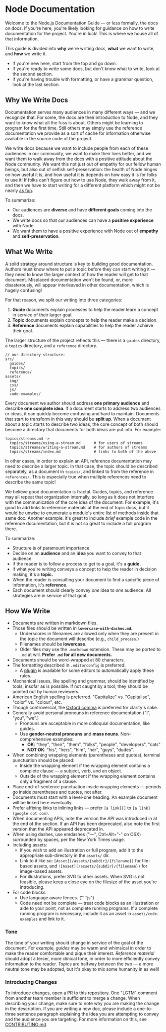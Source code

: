 # Node Documentation

Welcome to the Node.js Documentation Guide — or less formally, the docs on
docs. If you're here, you're likely looking for guidance on how to write
documentation for the project. You're in luck! This is where we house all of
that information.

This guide is divided into **why** we're writing docs, **what** we want to
write, and **how** we write it.

* If you're new here, start from the top and go down.
* If you're ready to write some docs, but don't know what to write, look at the
second section.
* If you're having trouble with formatting, or have a grammar question, look at
the last section.

## Why We Write Docs

Documentation serves many audiences in many different ways — and we recognize
that. For some, the docs are their introduction to Node, and they want to know
what all the fuss is about. Others might be learning to program for the first
time. Still others may simply use the reference documentation we provide as a
sort of cache for information otherwise available in the source code of the
project.

We write docs because we want to include people from each of these audiences in
our community, we want to make their lives better, and we want them to walk
away from the docs with a positive attitude about the Node community. We want
this not just out of empathy for our fellow human beings, but also out of
selfish self-preservation: the health of Node hinges on how useful it is, and
how useful it is depends on how easy it is for folks to use it! If folks can't
figure out how to use Node, they walk away from it, and then we have to start
writing for a different platform which might not be nearly [as fun][].

To summarize:

* Our audiences are **diverse** and have **different goals** coming into the
docs.
* We write docs so that our audiences can have a **positive experience** with
Node.
* We want them to have a positive experience with Node out of **empathy** and
**self-preservation**.

## What We Write

A solid strategy around structure is key to building good documentation.
Authors must know where to put a topic before they can start writing it — they
need to know the larger context of how the reader will get to that document.
Misplaced documentation won't be found, or, more disasterously, will appear
interleaved in other documentation, which is hugely confusing!

For that reason, we split our writing into three categories:

1. **Guide** documents explain processes to help the reader learn a concept in
service of their larger goal.
2. **Topic** documents explain concepts to help the reader make a decision.
3. **Reference** documents explain capabilities to help the reader achieve
their goal.

The larger structure of the project reflects this — there is a `guides`
directory, a `topics` directory, and a `reference` directory.

    // our directory structure:
    src/
      guides/
      topics/
      reference/
    assets/
      img/
      css/
      js/
      code-examples/

Every document we author should address **one primary audience** and describe
**one complete idea**. If a document starts to address two audiences or ideas,
it can quickly become confusing and hard to maintain. Documents that start to
transform in this way should be **split up**. When a document about a topic
starts to describe two ideas, the core concept of both should become a
directory that documents for both ideas are put into. For example:

    topics/streams.md ->
      topics/streams/using-a-stream.md      # for users of streams
      topics/streams/writing-a-stream.md    # for authors of streams
      topics/streams/index.md               # links to both of the above

In other cases, in order to explain an API, reference documentation may need to
describe a larger topic. In that case, the topic should be described
separately, as a document in `topics/`, and linked to from the reference in
`references/`. This is especially true when multiple references need to
describe the same topic!

We believe good documentation is fractal. Guides, topics, and reference may all
repeat that organization internally, so long as it does not interfere with the
communication of the core idea of the document. For example, it's good to add
links to reference materials at the end of topic docs, but it would be unwise
to enumerate a module's entire list of methods inside that same doc. Another
example: it's great to include *brief* example code in the reference
documentation, but it is not so great to include a full program there.

To summarize:

* Structure is of paramount importance.
* Decide on an **audience** and an **idea** you want to convey to that
audience.
* If the reader is to follow a process to get to a goal, it's a **guide.**
* If what you're writing conveys a concept to help the reader in decision
making, it's a **topic.**
* When the reader is consulting your document to find a specific piece of
information, it's **reference.**
* Each document should clearly convey *one* idea to *one* audience. All
strategies are in service of that goal.

## How We Write

* Documents are written in markdown files.
* Those files should be written in **`lowercase-with-dashes.md`.**
  * Underscores in filenames are allowed only when they are present in the
    topic the document will describe (e.g., `child_process`.)
  * Filenames should be **lowercase**.
  * Older files may use the `.markdown` extension. These may be ported to `.md`
    at will. **Prefer `.md` for all new documents.**
* Documents should be word-wrapped at 80 characters.
* The formatting described in `.editorconfig` is preferred.
  * A [plugin][] is available for some editors to automatically apply these rules.
* Mechanical issues, like spelling and grammar, should be identified by tools,
  insofar as is possible. If not caught by a tool, they should be pointed out by
  human reviewers.
* American English spelling is preferred. "Capitalize" vs. "Capitalise",
  "color" vs. "colour", etc.
* Though controversial, the [Oxford comma][] is preferred for clarity's sake.
* Generally avoid personal pronouns in reference documentation ("I", "you",
  "we".)
  * Pronouns are acceptable in more colloquial documentation, like guides.
  * Use **gender-neutral pronouns** and **mass nouns**. Non-comprehensive
    examples:
    * **OK**: "they", "their", "them", "folks", "people", "developers", "cats"
    * **NOT OK**: "his", "hers", "him", "her", "guys", "dudes".
* When combining wrapping elements (parentheses and quotes), terminal
  punctuation should be placed:
  * Inside the wrapping element if the wrapping element contains a complete
    clause — a subject, verb, and an object.
  * Outside of the wrapping element if the wrapping element contains only a
    fragment of a clause.
* Place end-of-sentence punctuation inside wrapping elements — periods go
  inside parentheses and quotes, not after.
* Documents must start with a level-one heading. An example document will be
  linked here eventually.
* Prefer affixing links to inlining links — prefer `[a link][]` to
  `[a link](google dot com)`.
* When documenting APIs, note the version the API was introduced in at
  the end of the section. If an API has been deprecated, also note the first
  version that the API appeared deprecated in.
* When using dashes, use emdashes ("—", Ctrl+Alt+"-" on OSX) surrounded by
  spaces, per the New York Times usage.
* Including assets:
  * If you wish to add an illustration or full program, add it to the
    appropriate sub-directory in the `assets/` dir.
  * Link to it like so: `[Asset](/assets/{subdir}/{filename})` for file-based
    assets, and `![Asset](/assets/{subdir}/{filename})` for image-based assets.
  * For illustrations, prefer SVG to other assets. When SVG is not feasible,
    please keep a close eye on the filesize of the asset you're introducing.
* For code blocks:
  * Use language aware fences. ("```js")
  * Code need not be complete — treat code blocks as an illustration or aide to
    your point, not as complete running programs. If a complete running program
    is necessary, include it as an asset in `assets/code-examples` and link to
    it.

### Tone

The tone of your writing should change in service of the goal of the document.
For example, *guides* may be warm and whimsical in order to make the reader
comfortable and pique their interest. *Reference material* should adopt a
terser, more clinical tone, in order to more efficiently convey information to
the reader. *Topics* are halfway between the two — a more neutral tone may be
adopted, but it's okay to mix some humanity in as well!

### Introducing Changes

To introduce changes, open a PR to this repository. One "LGTM" comment from
another team member is sufficient to merge a change. When describing your
change, make sure to note why you are making the change in the description. If
you are writing a new doc, please include a one-to-three sentence paragraph
explaining the idea you are attempting to convey and the audience you are
targeting. For more information on this, see [CONTRIBUTING.md][].

[as fun]: https://twitter.com/izs/status/187639633641865216
[Oxford comma]: https://en.wikipedia.org/wiki/Serial_comma
[CONTRIBUTING.md]: CONTRIBUTING.md
[plugin]: http://editorconfig.org/#download

